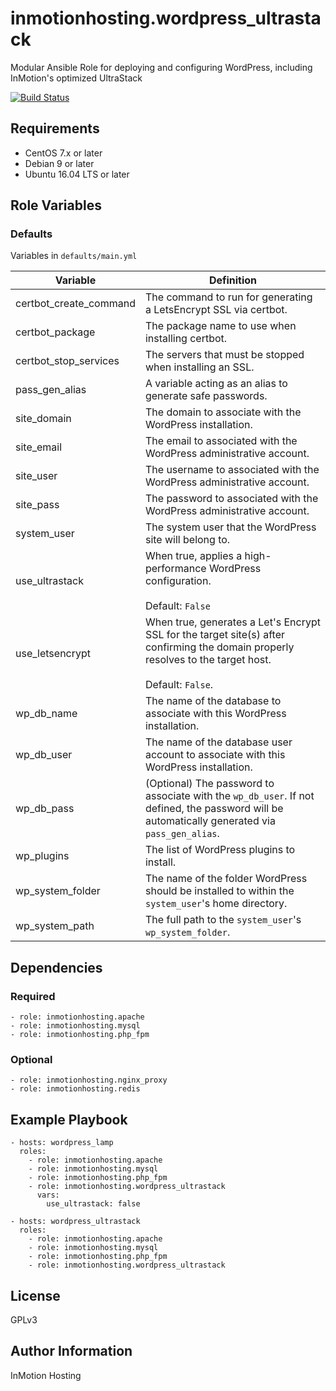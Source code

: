inmotionhosting.wordpress_ultrastack
=========

Modular Ansible Role for deploying and configuring WordPress, including InMotion's optimized UltraStack

[![Build Status](https://travis-ci.org/inmotionhosting/wordpress_ultrastack.png?branch=master)](https://travis-ci.org/inmotionhosting/wordpress_ultrastack)

Requirements
------------

* CentOS 7.x or later
* Debian 9 or later
* Ubuntu 16.04 LTS or later

Role Variables
--------------

### Defaults
Variables in `defaults/main.yml`

| Variable | Definition |
| -------- | ---------- |
| certbot_create_command | The command to run for generating a LetsEncrypt SSL via certbot.
| certbot_package | The package name to use when installing certbot.
| certbot_stop_services | The servers that must be stopped when installing an SSL.
| pass_gen_alias | A variable acting as an alias to generate safe passwords.
| site_domain | The domain to associate with the WordPress installation.
| site_email | The email to associated with the WordPress administrative account.
| site_user | The username to associated with the WordPress administrative account.
| site_pass | The password to associated with the WordPress administrative account.
| system_user | The system user that the WordPress site will belong to.
| use_ultrastack | When true, applies a high-performance WordPress configuration.<br><br>Default: `False`
| use_letsencrypt | When true, generates a Let's Encrypt SSL for the target site(s) after confirming the domain properly resolves to the target host.<br><br>Default: `False`.
| wp_db_name | The name of the database to associate with this WordPress installation.
| wp_db_user | The name of the database user account to associate with this WordPress installation.
| wp_db_pass | (Optional) The password to associate with the `wp_db_user`.  If not defined, the password will be automatically generated via `pass_gen_alias`.
| wp_plugins | The list of WordPress plugins to install.
| wp_system_folder | The name of the folder WordPress should be installed to within the `system_user`'s home directory.
| wp_system_path | The full path to the `system_user`'s `wp_system_folder`.

Dependencies
------------

### Required

    - role: inmotionhosting.apache
    - role: inmotionhosting.mysql
    - role: inmotionhosting.php_fpm

### Optional

    - role: inmotionhosting.nginx_proxy
    - role: inmotionhosting.redis

Example Playbook
----------------

    - hosts: wordpress_lamp
      roles:
        - role: inmotionhosting.apache
        - role: inmotionhosting.mysql
        - role: inmotionhosting.php_fpm
        - role: inmotionhosting.wordpress_ultrastack
          vars:
            use_ultrastack: false

    - hosts: wordpress_ultrastack
      roles:
        - role: inmotionhosting.apache
        - role: inmotionhosting.mysql
        - role: inmotionhosting.php_fpm
        - role: inmotionhosting.wordpress_ultrastack

License
-------

GPLv3

Author Information
------------------

InMotion Hosting
